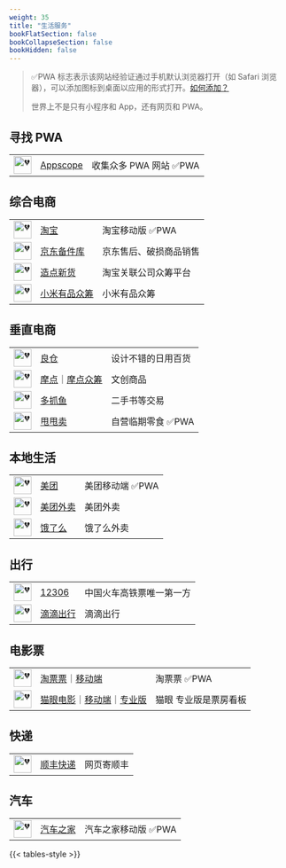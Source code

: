 ```yaml
---
weight: 35
title: "生活服务"
bookFlatSection: false
bookCollapseSection: false
bookHidden: false
---
```


> ✅PWA 标志表示该网站经验证通过手机默认浏览器打开（如 Safari 浏览器），可以添加图标到桌面以应用的形式打开。[如何添加？](https://support.apple.com/zh-cn/guide/iphone/iph42ab2f3a7/ios#aria-iph4f9a47bbc)
>
> 世界上不是只有小程序和 App，还有网页和 PWA。

## 寻找 PWA

|  |  |  |
| :----: | ---- | ---- |
| <img loading="lazy" width="32px" alt="💔" src="https://favicon.im/appsco.pe"> | [Appscope](https://appsco.pe) | 收集众多 PWA 网站 ✅PWA |

## 综合电商

|  |  |  |
| :----: | ---- | ---- |
| <img loading="lazy" width="32px" alt="💔" src="https://favicon.im/www.taobao.com"> | [淘宝](https://main.m.taobao.com/) | 淘宝移动版 ✅PWA |
| <img loading="lazy" width="32px" alt="💔" src="https://favicon.im/www.jd.com"> | [京东备件库](https://paipai.m.jd.com/bjk/) | 京东售后、破损商品销售 |
| <img loading="lazy" width="32px" alt="💔" src="https://favicon.im/www.tmall.com"> | [造点新货](https://pages.tmall.com/wow/z/aliyu/zao-home/index) | 淘宝关联公司众筹平台 |
| <img loading="lazy" width="32px" alt="💔" src="https://favicon.im/www.xiaomiyoupin.com"> | [小米有品众筹](https://m.xiaomiyoupin.com/w/crowdfundV3?_rt=weex&pageid=9433&sign=e50311198e28d0dff1c5d38d97ad1aee&pdl=jianyu&noDL=1) | 小米有品众筹 |

## 垂直电商

|  |  |  |
| :----: | ---- | ---- |
| <img loading="lazy" width="32px" alt="💔" src="https://favicon.im/www.iliangcang.com"> | [良仓](https://www.iliangcang.com/) | 设计不错的日用百货 |
| <img loading="lazy" width="32px" alt="💔" src="https://favicon.im/www.modian.com"> | [摩点](https://www.modian.com/)<span class="oldline">｜</span>[摩点众筹](https://m.modian.com/project/list?category=all) | 文创商品 |
| <img loading="lazy" width="32px" alt="💔" src="https://favicon.im/asset.duozhuayu.com"> | [多抓鱼](https://www.duozhuayu.com/) | 二手书等交易 |
| <img loading="lazy" width="32px" alt="💔" src="https://favicon.im/h5.shuaishuaimai.com"> | [甩甩卖](http://h5.shuaishuaimai.com/#/) | 自营临期零食 ✅PWA |

## 本地生活

|  |  |  |
| :----: | ---- | ---- |
| <img loading="lazy" width="32px" alt="💔" src="https://favicon.im/www.meituan.com"> | [美团](https://i.meituan.com/index/) | 美团移动端 ✅PWA |
| <img loading="lazy" width="32px" alt="💔" src="https://favicon.im/h5.waimai.meituan.com"> | [美团外卖](https://h5.waimai.meituan.com/) | 美团外卖 |
| <img loading="lazy" width="32px" alt="💔" src="https://favicon.im/h5.ele.me"> | [饿了么](https://h5.ele.me) | 饿了么外卖 |

## 出行

|  |  |  |
| :----: | ---- | ---- |
| <img loading="lazy" width="32px" alt="💔" src="https://favicon.im/www.12306.cn"> | [12306](https://www.12306.cn/) | 中国火车高铁票唯一第一方 |
| <img loading="lazy" width="32px" alt="💔" src="https://favicon.im/common.diditaxi.com.cn"> | [滴滴出行](http://common.diditaxi.com.cn/general/webEntry/?h=1#/) | 滴滴出行 |

## 电影票

|  |  |  |
| :----: | ---- | ---- |
| <img loading="lazy" width="32px" alt="💔" src="https://favicon.im/www.taopiaopiao.com"> | [淘票票](https://www.taopiaopiao.com)<span class="oldline">｜</span>[移动端](https://m.taopiaopiao.com) | 淘票票 ✅PWA |
| <img loading="lazy" width="32px" alt="💔" src="https://favicon.im/www.maoyan.com"> | [猫眼电影](https://www.maoyan.com/)<span class="oldline">｜</span>[移动端](https://i.maoyan.com/)<span class="oldline">｜</span>[专业版](https://piaofang.maoyan.com/dashboard) | 猫眼 专业版是票房看板 |

## 快递

|  |  |  |
| :----: | ---- | ---- |
| <img loading="lazy" width="32px" alt="💔" src="https://favicon.im/www.sf-express.com"> | [顺丰快递](https://www.sf-express.com/chn/sc/ship/home) | 网页寄顺丰 |

## 汽车

|  |  |  |
| :----: | ---- | ---- |
| <img loading="lazy" width="32px" alt="💔" src="https://favicon.im/m.autohome.com.cn"> | [汽车之家](https://m.autohome.com.cn/) | 汽车之家移动版 ✅PWA |


{{< tables-style >}}